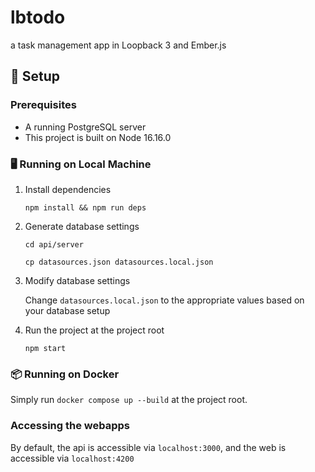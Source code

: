 # lbtodo
a task management app in Loopback 3 and Ember.js

## 🚀 Setup 
### Prerequisites
* A running PostgreSQL server
* This project is built on Node 16.16.0

### 🖥️ Running on Local Machine
1. Install dependencies

   `npm install && npm run deps`

3. Generate database settings

   `cd api/server`
   
   `cp datasources.json datasources.local.json`

5. Modify database settings
   
   Change `datasources.local.json` to the appropriate values based on your database setup

6. Run the project at the project root

   `npm start`

### 📦 Running on Docker
Simply run `docker compose up --build` at the project root.

### Accessing the webapps
By default, the api is accessible via `localhost:3000`, and the web is accessible via `localhost:4200`
